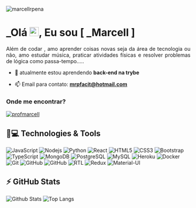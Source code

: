 
<p align="left"><img src="https://komarev.com/ghpvc/?username=marcellrpena" alt="marcellrpena" /></p>


<h1 align = "justify"> _Olá <img src="https://media.giphy.com/media/hvRJCLFzcasrR4ia7z/giphy.gif" width="25px">, Eu sou [ _Marcell ]</h1>
<p align = "justify">Além de codar , amo aprender coisas novas seja da área de tecnologia ou não, amo estudar música, praticar atividades físicas e resolver problemas de lógica como passa-tempo.....</p>

- 📖 atualmente estou aprendendo **back-end na trybe**

- 📫 Email para contato: **mrpfacit@hotmail.com**

<h3 align="left">Onde me encontrar?</h3>
<p align="left">
<a href="https://www.linkedin.com/in/marcellrochapena/" target="blank"><img align="center" src="https://img.shields.io/badge/LinkedIn-0077B5?style=for-the-badge&logo=linkedin&logoColor=white" alt="profmarcell" /></a>
</p> 

## 🚀💻 Technologies & Tools

![JavaScript](https://img.shields.io/badge/JavaScript-323330?style=for-the-badge&logo=javascript&logoColor=F7DF1E)
![Nodejs](https://img.shields.io/badge/Node.js-43853D?style=for-the-badge&logo=node.js&logoColor=white)
![Python](https://img.shields.io/badge/Python-14354C?style=for-the-badge&logo=python&logoColor=white)
![React](https://img.shields.io/badge/React-20232A?style=for-the-badge&logo=react&logoColor=61DAFB)
![HTML5](https://img.shields.io/badge/HTML5-E34F26?style=for-the-badge&logo=html5&logoColor=white)
![CSS3](https://img.shields.io/badge/CSS3-1572B6?style=for-the-badge&logo=css3&logoColor=white)
![Bootstrap](https://img.shields.io/badge/Bootstrap-563D7C?style=for-the-badge&logo=bootstrap&logoColor=white)
![TypeScript](https://img.shields.io/badge/TypeScript-007ACC?style=for-the-badge&logo=typescript&logoColor=white)
![MongoDB](https://img.shields.io/badge/MongoDB-4EA94B?style=for-the-badge&logo=mongodb&logoColor=white)
![PostgreSQL](https://img.shields.io/badge/PostgreSQL-316192?style=for-the-badge&logo=postgresql&logoColor=white)
![MySQL](https://img.shields.io/badge/MySQL-00000F?style=for-the-badge&logo=mysql&logoColor=white)
![Heroku](https://img.shields.io/badge/Heroku-430098?style=for-the-badge&logo=heroku&logoColor=white)
![Docker](https://img.shields.io/badge/Docker-2496ED?style=for-the-badge&logo=docker&logoColor=white)
![Git](https://img.shields.io/badge/Git-E34F26?style=for-the-badge&logo=git&logoColor=white)
![GitHub](https://img.shields.io/badge/GitHub-100000?style=for-the-badge&logo=github&logoColor=white)
![GitHub](https://img.shields.io/badge/Jest-C21325?style=for-the-badge&logo=jest&logoColor=white)
![RTL](https://img.shields.io/badge/RTL-E9113B.svg?style=for-the-badge&logo=RTL&logoColor=white)
![Redux](https://img.shields.io/badge/Redux-593D88?style=for-the-badge&logo=redux&logoColor=white)
![Material-UI](https://img.shields.io/badge/Material--UI-0081CB?style=for-the-badge&logo=material-ui&logoColor=white)


## ⚡ GitHub Stats

![Github Stats](https://github-readme-stats.vercel.app/api?username=marcellrpena&show_icons=true&count_private=true&show_icons=true&include_all_commits=true)
![Top Langs](https://github-readme-stats.vercel.app/api/top-langs/?username=marcellrpena&hide=TeX&layout=compact)
